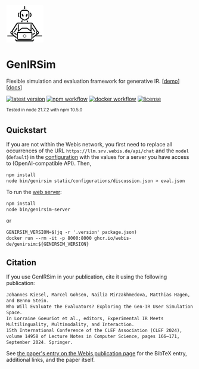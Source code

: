 [![genirsim logo](./docs/img/genirsim-logo.png "Logo of GenIRSim: Generated by Midjourney")](./docs/img/genirsim-logo.png)

# GenIRSim

Flexible simulation and evaluation framework for generative IR.
[[demo](https://genirsim.webis.de/)] [[docs](https://webis-de.github.io/GenIRSim/)]

[![latest version](https://img.shields.io/github/v/tag/webis-de/GenIRSim?label=latest&sort=semver)](https://github.com/webis-de/GenIRSim)
[![npm workflow](https://img.shields.io/github/actions/workflow/status/webis-de/GenIRSim/npm.yml?label=nodejs)](https://www.npmjs.com/package/@webis-de/gen-ir-sim)
[![docker workflow](https://img.shields.io/github/actions/workflow/status/webis-de/GenIRSim/ghcr.yml?label=docker)](https://github.com/webis-de/GenIRSim/pkgs/container/GenIRSim)
[![license](https://img.shields.io/github/license/webis-de/GenIRSim)](https://github.com/webis-de/GenIRSim/blob/main/LICENSE)

<sup>Tested in node 21.7.2 with npm 10.5.0</sup>

## Quickstart

If you are not within the Webis network, you first need to replace all occurrences of the URL `https://llm.srv.webis.de/api/chat` and the `model` (`default`) in the [configuration](static/configurations) with the values for a server you have access to (OpenAI-compatible API). Then,
```
npm install
node bin/genirsim static/configurations/discussion.json > eval.json
```

To run the [web server](http://localhost:8000):
```
npm install
node bin/genirsim-server
```
or
```
GENIRSIM_VERSION=$(jq -r '.version' package.json)
docker run --rm -it -p 8000:8000 ghcr.io/webis-de/genirsim:${GENIRSIM_VERSION}
```


## Citation

If you use GenIRSim in your publication, cite it using the following publication:
```
Johannes Kiesel, Marcel Gohsen, Nailia Mirzakhmedova, Matthias Hagen, and Benno Stein.
Who Will Evaluate the Evaluators? Exploring the Gen-IR User Simulation Space.
In Lorraine Goeuriot et al., editors, Experimental IR Meets Multilinguality, Multimodality, and Interaction.
15th International Conference of the CLEF Association (CLEF 2024),
volume 14958 of Lecture Notes in Computer Science, pages 166–171, September 2024. Springer.
```
See [the paper's entry on the Webis publication page](https://webis.de/publications.html#kiesel_2024c) for the BibTeX entry, additional links, and the paper itself.

